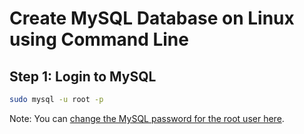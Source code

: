 # Create MySQL Database on Linux using Command Line

## Step 1: Login to MySQL

```bash
sudo mysql -u root -p
```

Note: You can [change the MySQL password for the root user here](ChangeMySQLPass.md).
